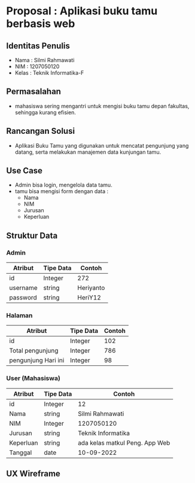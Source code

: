 
# Proposal : Aplikasi buku tamu berbasis web

## Identitas Penulis
- Nama  : Silmi Rahmawati
- NIM   : 1207050120
- Kelas : Teknik Informatika-F

## Permasalahan
- mahasiswa sering mengantri untuk mengisi buku tamu depan fakultas, sehingga kurang efisien. 

## Rancangan Solusi
- Aplikasi Buku Tamu yang digunakan untuk mencatat pengunjung yang datang, serta melakukan manajemen data kunjungan tamu.

## Use Case
- Admin bisa login, mengelola data tamu.
- tamu bisa mengisi form dengan data :
    - Nama
    - NIM
    - Jurusan
    - Keperluan

## Struktur Data
### Admin
|Atribut|Tipe Data|Contoh|
|--|--|--|
|id|Integer|272|
|username|string|Heriyanto|
|password|string|HeriY12|

### Halaman
|Atribut|Tipe Data|Contoh|
|--|--|--|
|id|Integer|102|
|Total pengunjung |Integer|786|
|pengunjung Hari ini |Integer|98|

### User (Mahasiswa)
|Atribut|Tipe Data|Contoh|
|--|--|--|
|id|Integer|12|
|Nama |string |Silmi Rahmawati|
|NIM |Integer|1207050120|
|Jurusan |string|Teknik Informatika|
|Keperluan |string|ada kelas matkul Peng. App Web |
|Tanggal |date|10-09-2022 |

## UX Wireframe


